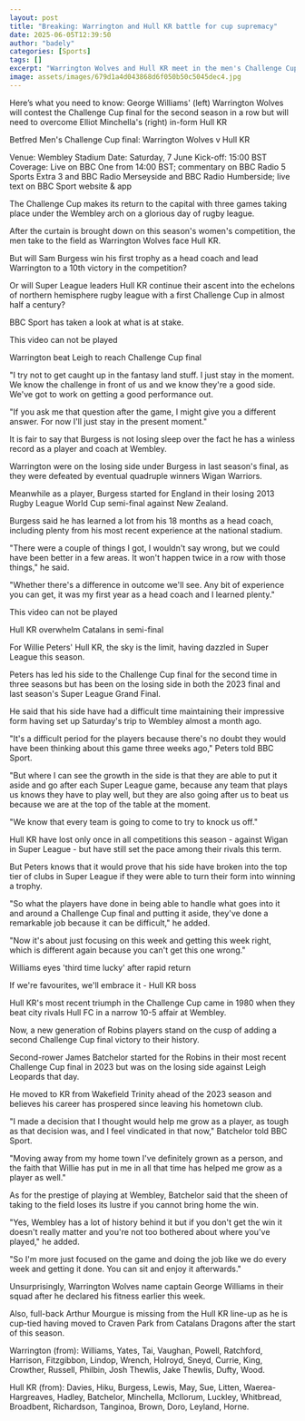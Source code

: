 ```yaml
---
layout: post
title: "Breaking: Warrington and Hull KR battle for cup supremacy"
date: 2025-06-05T12:39:50
author: "badely"
categories: [Sports]
tags: []
excerpt: "Warrington Wolves and Hull KR meet in the men's Challenge Cup final on Saturday but who will reign supreme and take home the trophy?"
image: assets/images/679d1a4d043868d6f050b50c5045dec4.jpg
---
```


Here’s what you need to know: George Williams' (left) Warrington Wolves will contest the Challenge Cup final for the second season in a row but will need to overcome Elliot Minchella's (right) in-form Hull KR

Betfred Men's Challenge Cup final: Warrington Wolves v Hull KR

Venue: Wembley Stadium Date: Saturday, 7 June Kick-off: 15:00 BST Coverage: Live on BBC One from 14:00 BST; commentary on BBC Radio 5 Sports Extra 3 and BBC Radio Merseyside and BBC Radio Humberside; live text on BBC Sport website & app

The Challenge Cup makes its return to the capital with three games taking place under the Wembley arch on a glorious day of rugby league.

After the curtain is brought down on this season's women's competition, the men take to the field as Warrington Wolves face Hull KR.

But will Sam Burgess win his first trophy as a head coach and lead Warrington to a 10th victory in the competition? 

Or will Super League leaders Hull KR continue their ascent into the echelons of northern hemisphere rugby league with a first Challenge Cup in almost half a century?

BBC Sport has taken a look at what is at stake.

This video can not be played

Warrington beat Leigh to reach Challenge Cup final

"I try not to get caught up in the fantasy land stuff. I just stay in the moment. We know the challenge in front of us and we know they're a good side. We've got to work on getting a good performance out.

"If you ask me that question after the game, I might give you a different answer. For now I'll just stay in the present moment."

It is fair to say that Burgess is not losing sleep over the fact he has a winless record as a player and coach at Wembley.

Warrington were on the losing side under Burgess in last season's final, as they were defeated by eventual quadruple winners Wigan Warriors.

Meanwhile as a player, Burgess started for England in their losing 2013 Rugby League World Cup semi-final against New Zealand.

Burgess said he has learned a lot from his 18 months as a head coach, including plenty from his most recent experience at the national stadium. 

"There were a couple of things I got, I wouldn't say wrong, but we could have been better in a few areas. It won't happen twice in a row with those things," he said.

"Whether there's a difference in outcome we'll see. Any bit of experience you can get, it was my first year as a head coach and I learned plenty."

This video can not be played

Hull KR overwhelm Catalans in semi-final

For Willie Peters' Hull KR, the sky is the limit, having dazzled in Super League this season.

Peters has led his side to the Challenge Cup final for the second time in three seasons but has been on the losing side in both the 2023 final and last season's Super League Grand Final.

He said that his side have had a difficult time maintaining their impressive form having set up Saturday's trip to Wembley almost a month ago.

"It's a difficult period for the players because there's no doubt they would have been thinking about this game three weeks ago," Peters told BBC Sport.

"But where I can see the growth in the side is that they are able to put it aside and go after each Super League game, because any team that plays us knows they have to play well, but they are also going after us to beat us because we are at the top of the table at the moment.

"We know that every team is going to come to try to knock us off."

Hull KR have lost only once in all competitions this season - against Wigan in Super League - but have still set the pace among their rivals this term.

But Peters knows that it would prove that his side have broken into the top tier of clubs in Super League if they were able to turn their form into winning a trophy.

"So what the players have done in being able to handle what goes into it and around a Challenge Cup final and putting it aside, they've done a remarkable job because it can be difficult," he added.

"Now it's about just focusing on this week and getting this week right, which is different again because you can't get this one wrong."

Williams eyes 'third time lucky' after rapid return

If we're favourites, we'll embrace it - Hull KR boss

Hull KR's most recent triumph in the Challenge Cup came in 1980 when they beat city rivals Hull FC in a narrow 10-5 affair at Wembley.

Now, a new generation of Robins players stand on the cusp of adding a second Challenge Cup final victory to their history.

Second-rower James Batchelor started for the Robins in their most recent Challenge Cup final in 2023 but was on the losing side against Leigh Leopards that day.

He moved to KR from Wakefield Trinity ahead of the 2023 season and believes his career has prospered since leaving his hometown club.

"I made a decision that I thought would help me grow as a player, as tough as that decision was, and I feel vindicated in that now," Batchelor told BBC Sport.

"Moving away from my home town I've definitely grown as a person, and the faith that Willie has put in me in all that time has helped me grow as a player as well."

As for the prestige of playing at Wembley, Batchelor said that the sheen of taking to the field loses its lustre if you cannot bring home the win.

"Yes, Wembley has a lot of history behind it but if you don't get the win it doesn't really matter and you're not too bothered about where you've played," he added.

"So I'm more just focused on the game and doing the job like we do every week and getting it done. You can sit and enjoy it afterwards."

Unsurprisingly, Warrington Wolves name captain George Williams in their squad after he declared his fitness earlier this week.

Also, full-back Arthur Mourgue is missing from the Hull KR line-up as he is cup-tied having moved to Craven Park from Catalans Dragons after the start of this season.

Warrington (from): Williams, Yates, Tai, Vaughan, Powell, Ratchford, Harrison, Fitzgibbon, Lindop, Wrench, Holroyd, Sneyd, Currie, King, Crowther, Russell, Philbin, Josh Thewlis, Jake Thewlis, Dufty, Wood.

Hull KR (from): Davies, Hiku, Burgess, Lewis, May, Sue, Litten, Waerea-Hargreaves, Hadley, Batchelor, Minchella, McIlorum, Luckley, Whitbread, Broadbent, Richardson, Tanginoa, Brown, Doro, Leyland, Horne.


